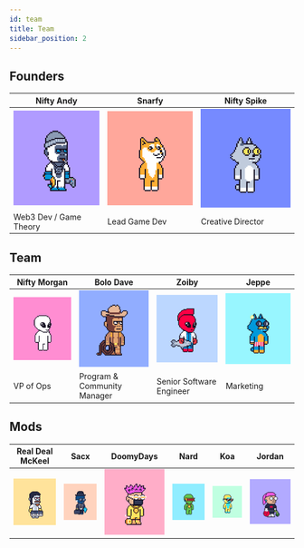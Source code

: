 ```yaml
---
id: team
title: Team
sidebar_position: 2
---
```


## Founders

| Nifty Andy                  | Snarfy                   | Nifty Spike                  |
| --------------------------- | ------------------------ | ---------------------------- |
| ![](./images/NiftyAndy.png) | ![](./images/snarfy.png) | ![](./images/NiftySpike.png) |
| Web3 Dev / Game Theory      | Lead Game Dev            | Creative Director            |

## Team

| Nifty Morgan                  | Bolo Dave                   | Zoiby                    | Jeppe                   |
| ----------------------------- | --------------------------- | ------------------------ | ----------------------- |
| ![](./images/NiftyMorgan.png) | ![](./images/bolo.png)      | ![](./images/zoiby.png)  | ![](./images/jeppe.png) |
| VP of Ops                     | Program & Community Manager | Senior Software Engineer | Marketing               |

## Mods

| Real Deal McKeel           | Sacx                   | DoomyDays               | Nard                   | Koa                   | Jordan                   |
| -------------------------- | ---------------------- | ----------------------- | ---------------------- | --------------------- | ------------------------ |
| ![](./images/realdeal.png) | ![](./images/sacx.png) | ![](./images/doomy.png) | ![](./images/nard.png) | ![](./images/koa.png) | ![](./images/jordan.png) |
